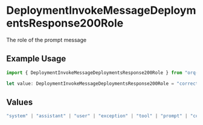 # DeploymentInvokeMessageDeploymentsResponse200Role

The role of the prompt message

## Example Usage

```typescript
import { DeploymentInvokeMessageDeploymentsResponse200Role } from "orq-poc-typescript-multi-env-version/models/operations";

let value: DeploymentInvokeMessageDeploymentsResponse200Role = "correction";
```

## Values

```typescript
"system" | "assistant" | "user" | "exception" | "tool" | "prompt" | "correction" | "expected_output"
```